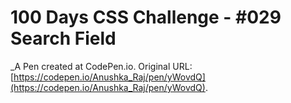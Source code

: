 # 100 Days CSS Challenge  - #029 Search Field
 _A Pen created at CodePen.io. Original URL: [https://codepen.io/Anushka_Raj/pen/yWovdQ](https://codepen.io/Anushka_Raj/pen/yWovdQ).

 